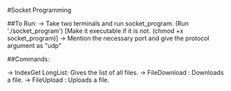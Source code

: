 #Socket Programming

##To Run:
-> Take two terminals and run socket_program. (Run './socket_program')
   [Make it executable if it is not. (chmod +x socket_program)]
-> Mention the necessary port and give the protocol argument as "udp"

##Commands:

-> IndexGet LongList: Gives the list of all files.
-> FileDownload <file-name>: Downloads a file.
-> FileUpload <file-name>: Uploads a file.


